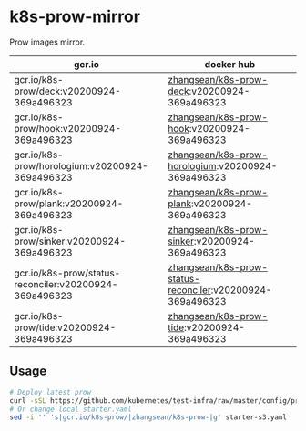 # k8s-prow-mirror

Prow images mirror.

gcr.io | docker hub
---|---
gcr.io/k8s-prow/deck:v20200924-369a496323 | [zhangsean/k8s-prow-deck](https://hub.docker.com/r/zhangsean/k8s-prow-deck):v20200924-369a496323
gcr.io/k8s-prow/hook:v20200924-369a496323 | [zhangsean/k8s-prow-hook](https://hub.docker.com/r/zhangsean/k8s-prow-hook):v20200924-369a496323
gcr.io/k8s-prow/horologium:v20200924-369a496323 | [zhangsean/k8s-prow-horologium](https://hub.docker.com/r/zhangsean/k8s-prow-horologium):v20200924-369a496323
gcr.io/k8s-prow/plank:v20200924-369a496323 | [zhangsean/k8s-prow-plank](https://hub.docker.com/r/zhangsean/k8s-prow-plank):v20200924-369a496323
gcr.io/k8s-prow/sinker:v20200924-369a496323 | [zhangsean/k8s-prow-sinker](https://hub.docker.com/r/zhangsean/k8s-prow-sinker):v20200924-369a496323
gcr.io/k8s-prow/status-reconciler:v20200924-369a496323 | [zhangsean/k8s-prow-status-reconciler](https://hub.docker.com/r/zhangsean/k8s-prow-status-reconciler):v20200924-369a496323
gcr.io/k8s-prow/tide:v20200924-369a496323 | [zhangsean/k8s-prow-tide](https://hub.docker.com/r/zhangsean/k8s-prow-tide):v20200924-369a496323

## Usage

```bash
# Deploy latest prow
curl -sSL https://github.com/kubernetes/test-infra/raw/master/config/prow/cluster/starter-s3.yaml | sed 's|gcr.io/k8s-prow/|zhangsean/k8s-prow-|g' | kubectl apply -f -
# Or change local starter.yaml
sed -i '' 's|gcr.io/k8s-prow/|zhangsean/k8s-prow-|g' starter-s3.yaml
```
